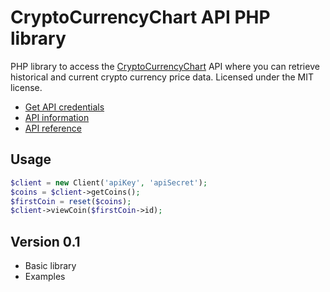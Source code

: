 # CryptoCurrencyChart API PHP library

PHP library to access the [CryptoCurrencyChart](https://www.cryptocurrencychart.com) API where you can retrieve historical and current crypto currency price data. Licensed under the MIT license.

* [Get API credentials](https://www.cryptocurrencychart.com/subscription/signup)
* [API information](https://www.cryptocurrencychart.com/api/documentation)
* [API reference](https://www.cryptocurrencychart.com/api/methods)

## Usage
```php
$client = new Client('apiKey', 'apiSecret');
$coins = $client->getCoins();
$firstCoin = reset($coins);
$client->viewCoin($firstCoin->id);
```

## Version 0.1

* Basic library
* Examples